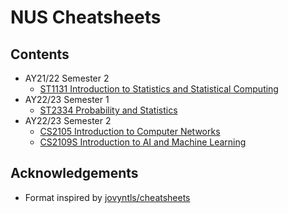 # NUS Cheatsheets

## Contents

- AY21/22 Semester 2
  - [ST1131 Introduction to Statistics and Statistical Computing](ST1131/st1131-cheatsheet.pdf)
- AY22/23 Semester 1
  - [ST2334 Probability and Statistics](ST2334/st2334-cheatsheet.pdf)
- AY22/23 Semester 2
  - [CS2105 Introduction to Computer Networks](CS2105/cs2105-cheatsheet.pdf)
  - [CS2109S Introduction to AI and Machine Learning](CS2109S/cs2109s-cheatsheet.pdf)

## Acknowledgements

- Format inspired by [jovyntls/cheatsheets](https://github.com/jovyntls/cheatsheets)

